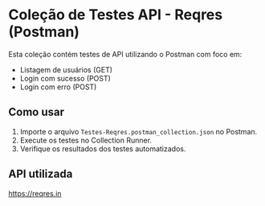 # Coleção de Testes API - Reqres (Postman)

Esta coleção contém testes de API utilizando o Postman com foco em:

- Listagem de usuários (GET)
- Login com sucesso (POST)
- Login com erro (POST)

## Como usar

1. Importe o arquivo `Testes-Reqres.postman_collection.json` no Postman.
2. Execute os testes no Collection Runner.
3. Verifique os resultados dos testes automatizados.

## API utilizada

https://reqres.in

